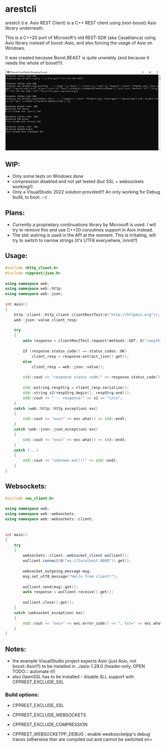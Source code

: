 # arestcli

arestcli (i.e. Asio REST Client) is a C++ REST client using (non-boost) Asio library underneath.

This is a C++20 port of Microsoft's old REST-SDK (aka Casablanca) using Asio library instead of boost::Asio, and also forcing the usage of Asio on Windows.

It was created because Boost.BEAST is quite unwieldy (and because it needs the whole of boost!!!).

![testing arestcli](./arestcli-test.jpg)

## WIP: 
 - Only some tests on Windows done 
 - compression disabled and not yet tested (but SSL + websockets workingi!)
 - Only a VisualStudio 2022 solution provided!!! An only working for Debug build, to boot. :-(

## Plans: 
 - Currently a proprietary continuations library by Microsoft is used. I will try to remove this and use C++20 coroutines support in Asio instead.
 - The std::wstring is used in the API at the moment. This is irritating, will try to switch to narrow strings (it's UTF8 everywhere, innnit?)

## Usage:

```cpp
#include <http_client.h>
#include <cpprest/json.h>

using namespace web;
using namespace web::http;
using namespace web::json;

int main()
{
    http::client::http_client clientRestTest(U("http://httpbin.org"));
    web::json::value client_resp;

    try
    {
        auto response = clientRestTest.request(methods::GET, U("/anything")).get();
        
        if (response.status_code() == status_codes::OK)
            client_resp = response.extract_json().get();
        else
            client_resp = web::json::value();

        std::cout << "response status code:" << response.status_code() << "\n";

        std::wstring respStrg = client_resp.serialize();
        std::string s2(respStrg.begin(), respStrg.end());
        std::cout << " -- response:" << s2 << "\n\n";
    }
    catch (web::http::http_exception& exc)
    {
        std::cout << "exc=" << exc.what() << std::endl;
    }
    catch (web::json::json_exception& exc)
    {
        std::cout << "exc=" << exc.what() << std::endl;
    }
    catch (...)
    {
        std::cout << "unknown exc!!!" << std::endl;
    }
}
```

## Websockets:

```cpp
#include <ws_client.h>

using namespace web;
using namespace web::websockets;
using namespace web::websockets::client;


int main()
{
    try
    {
        websockets::client::websocket_client wsClient();
        wsClient.connect(U("ws://localhost:8080")).get(); 

        websocket_outgoing_message msg;
        msg.set_utf8_message("Hello from client!");

        wsClient.send(msg).get();
        auto response = wsClient.receive().get();
    
        wsClient.close().get();
    }
    catch (websocket_exception& exc)
    {
        std::cout << "exc=" << exc.error_code() << ", txt=" << exc.what() << std::endl;
    }
}
```

## Notes:
 - the example VisualStudio project expects Asio (just Asio, not boost::Asio!!!) to be installed in ../asio-1.28.0 (header-only, OPEN TODO::: automate it!)
 - also OpenSSL has to be installed - disable SLL support with CPPREST_EXCLUDE_SSL

### Build options:

 - CPPREST_EXCLUDE_SSL
 - CPPREST_EXCLUDE_WEBSOCKETS
 - CPPREST_EXCLUDE_COMPRESSION

 - CPPREST_WEBSOCKETPP_DEBUG : enable weebsocketpp's debug traces (otherwise ther are compiled out and cannot be switched on=
 
